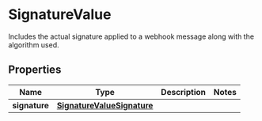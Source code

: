 

# SignatureValue

Includes the actual signature applied to a webhook message along with the algorithm used.

## Properties

| Name | Type | Description | Notes |
|------------ | ------------- | ------------- | -------------|
|**signature** | [**SignatureValueSignature**](SignatureValueSignature.md) |  |  |



